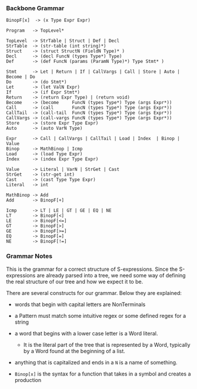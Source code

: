 ### Backbone Grammar

```
BinopF[x]  -> (x Type Expr Expr)

Program   -> TopLevel*

TopLevel  -> StrTable | Struct | Def | Decl 
StrTable  -> (str-table (int string)*)
Struct    -> (struct StructN (FieldN Type)* )
Decl      -> (decl FuncN (types Type*) Type)
Def       -> (def FuncN (params (ParamN Type)*) Type Stmt* )

Stmt      -> Let | Return | If | CallVargs | Call | Store | Auto | Become | Do
Do        -> (do Stmt*)
Let       -> (let ValN Expr)
If        -> (if Expr Stmt*)
Return    -> (return Expr Type) | (return void) 
Become    -> (become     FuncN (types Type*) Type (args Expr*))     
Call      -> (call       FuncN (types Type*) Type (args Expr*))
CallTail  -> (call-tail  FuncN (types Type*) Type (args Expr*))
CallVargs -> (call-vargs FuncN (types Type*) Type (args Expr*))
Store     -> (store Expr Type Expr)
Auto      -> (auto VarN Type)

Expr      -> Call | CallVargs | CallTail | Load | Index  | Binop | Value
Binop     -> MathBinop | Icmp
Load      -> (load Type Expr)
Index     -> (index Expr Type Expr)

Value     -> Literal | VarN | StrGet | Cast
StrGet    -> (str-get int)
Cast      -> (cast Type Type Expr)
Literal   -> int 

MathBinop -> Add
Add       -> BinopF[+]

Icmp      -> LT | LE | GT | GE | EQ | NE
LT        -> BinopF[<]
LE        -> BinopF[<=] 
GT        -> BinopF[>]
GE        -> BinopF[>=]
EQ        -> BinopF[=]
NE        -> BinopF[!=]
```

### Grammar Notes

This is the grammar for a correct structure of S-expressions. Since the
S-expressions are already parsed into a tree, we need some way of 
defining the real structure of our tree and how we expect it to be.

There are several constructs for our grammar. Below they are explained:

 - words that begin with capital letters are NonTerminals
 
 - a Pattern must match some intuitive regex or some defined regex for a string
 
 - a word that begins with a lower case letter is a Word literal. 
   - It is the literal part of the tree that is represented by a Word, 
     typically by a Word found at the beginning of a list.

 - anything that is capitalized and ends in a `N` is a name of something.
 
 - `Binop[x]` is the syntax for a function that takes in a symbol and creates a production